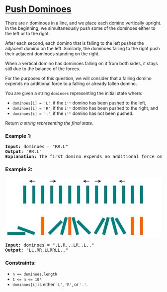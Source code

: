 # [Push Dominoes](https://leetcode.com/problems/push-dominoes/)

There are `n` dominoes in a line, and we place each domino vertically upright. In the beginning, we simultaneously push some of the dominoes either to the left or to the right.

After each second, each domino that is falling to the left pushes the adjacent domino on the left. Similarly, the dominoes falling to the right push their adjacent dominoes standing on the right.

When a vertical domino has dominoes falling on it from both sides, it stays still due to the balance of the forces.

For the purposes of this question, we will consider that a falling domino expends no additional force to a falling or already fallen domino.

You are given a string `dominoes` representing the initial state where:

- `dominoes[i] = 'L'`, if the `iᵗʰ` domino has been pushed to the left,
- `dominoes[i] = 'R'`, if the `iᵗʰ` domino has been pushed to the right, and
- `dominoes[i] = '.'`, if the `iᵗʰ` domino has not been pushed.

Return *a string representing the final state*.


### Example 1:
<pre>
<b>Input:</b> dominoes = "RR.L"
<b>Output:</b> "RR.L"
<b>Explanation:</b> The first domino expends no additional force on the second domino.
</pre>

### Example 2:
![domino.png](domino.png)
<pre>
<b>Input:</b> dominoes = ".L.R...LR..L.."
<b>Output:</b> "LL.RR.LLRRLL.."
</pre>

### Constraints:

- `n == dominoes.length`
- `1 <= n <= 10⁵`
- `dominoes[i]` is either `'L'`, `'R'`, or `'.'`.
